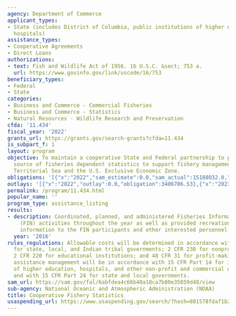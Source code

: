 ```yaml
---
agency: Department of Commerce
applicant_types:
- State (includes District of Columbia, public institutions of higher education and
  hospitals)
assistance_types:
- Cooperative Agreements
- Direct Loans
authorizations:
- text: Fish and Wildlife Act of 1956. 16 U.S.C. &sect; 753 a.
  url: https://www.govinfo.gov/link/uscode/16/753
beneficiary_types:
- Federal
- State
categories:
- Business and Commerce - Commercial Fisheries
- Business and Commerce - Statistics
- Natural Resources - Wildlife Research and Preservation
cfda: '11.434'
fiscal_year: '2022'
grants_url: https://grants.gov/search-grants?cfda=11.434
is_subpart_f: 1
layout: program
objective: To maintain a cooperative State and Federal partnership to provide a continuing
  source of fisheries dependent statistics to support fishery management in the States'
  Territorial Sea and the U.S. Exclusive Economic Zone.
obligations: '[{"x":"2022","sam_estimate":0.0,"sam_actual":15188032.0,"usa_spending_actual":15186708.61},{"x":"2023","sam_estimate":15360173.0,"sam_actual":0.0,"usa_spending_actual":16404477.21},{"x":"2024","sam_estimate":16900000.0,"sam_actual":0.0,"usa_spending_actual":9269225.0}]'
outlays: '[{"x":"2022","outlay":0.0,"obligation":3406706.53},{"x":"2023","outlay":0.0,"obligation":3176262.0},{"x":"2024","outlay":0.0,"obligation":0.0}]'
permalink: /program/11.434.html
popular_name: ''
program_type: assistance_listing
results:
- description: Coordinated, planned, and administered Fisheries Information Network
    (FIN) activities throughout the year as well as provided recreational and commercial
    information to the FIN participants and other interested personnel.
  year: '2016'
rules_regulations: Allowable costs will be determined in accordance with 2 CFR 225
  for state, local, and Indian tribal governments; 2 CFR 230 for nonprofit organizations;
  2 CFR 220 for educational institutions; and 48 CFR 31 for profit-making organizations.  Financial
  assistance management will be in accordance with 15 CFR Part 14 for institutions
  of higher education, hospitals, and other non-profit and commercial organizations,
  and with 15 CFR Part 24 for state and local governments.
sam_url: https://sam.gov/fal/6abfdea4c66b40a18ca7b80e35859d48/view
sub-agency: National Oceanic and Atmospheric Administration (NOAA)
title: Cooperative Fishery Statistics
usaspending_url: https://www.usaspending.gov/search/?hash=881578fdaf1b29cdf430901af80a9ae1
---
```

